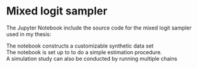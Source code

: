 # Mixed logit sampler

The Jupyter Notebook include the source code for the mixed logit sampler used in my thesis: 

The notebook constructs a customizable synthetic data set \
The notebook is set up to to do a simple estimation procedure. \
A simulation study can also be conducted by running multiple chains 
